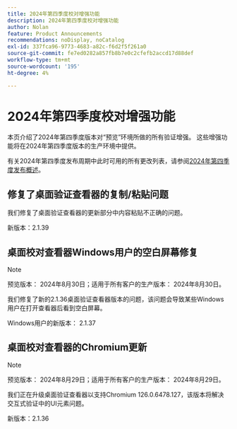 ```yaml
---
title: 2024年第四季度校对增强功能
description: 2024年第四季度校对增强功能
author: Nolan
feature: Product Announcements
recommendations: noDisplay, noCatalog
exl-id: 337fca96-9773-4683-a82c-f6d2f5f261a0
source-git-commit: fe7ed0282a857fb8b7e0c2cfefb2accd17d88def
workflow-type: tm+mt
source-wordcount: '195'
ht-degree: 4%

---
```


# 2024年第四季度校对增强功能

本页介绍了2024年第四季度版本对“预览”环境所做的所有验证增强。 这些增强功能将在2024年第四季度版本的生产环境中提供。

有关2024年第四季度发布周期中此时可用的所有更改列表，请参阅[2024年第四季度发布概述](/help/quicksilver/product-announcements/product-releases/24-q4-release-activity/24-q4-release-overview.md)。

## 修复了桌面验证查看器的复制/粘贴问题

我们修复了桌面验证查看器的更新部分中内容粘贴不正确的问题。

新版本：2.1.39

## 桌面校对查看器Windows用户的空白屏幕修复

>[!NOTE]
>
>预览版本： 2024年8月30日；适用于所有客户的生产版本： 2024年8月30日。

我们修复了新的2.1.36桌面验证查看器版本的问题，该问题会导致某些Windows用户在打开查看器后看到空白屏幕。

Windows用户的新版本： 2.1.37


## 桌面校对查看器的Chromium更新

>[!NOTE]
>
>预览版本： 2024年8月29日；适用于所有客户的生产版本： 2024年8月29日。

我们正在升级桌面验证查看器以支持Chromium 126.0.6478.127，该版本将解决交互式验证中的UI元素问题。

新版本：2.1.36
